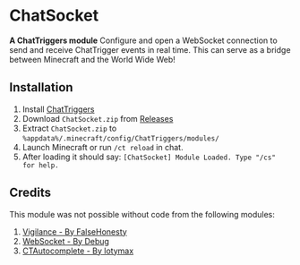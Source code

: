 # ChatSocket

**A ChatTriggers module**
Configure and open a WebSocket connection to send and receive ChatTrigger events in real time. This can serve as a bridge between Minecraft and the World Wide Web!

## Installation

1. Install [ChatTriggers](https://github.com/ChatTriggers/ChatTriggers/releases)
2. Download `ChatSocket.zip` from [Releases](https://github.com/Khoeckman/ChatSocket/releases/latest)
3. Extract `ChatSocket.zip` to `%appdata%/.minecraft/config/ChatTriggers/modules/`
4. Launch Minecraft or run `/ct reload` in chat.
5. After loading it should say: `[ChatSocket] Module Loaded. Type "/cs" for help.`

## Credits

This module was not possible without code from the following modules:

1. [Vigilance - By FalseHonesty](https://chattriggers.com/modules/v/Vigilance)
2. [WebSocket - By Debug](https://chattriggers.com/modules/v/WebSocket)
3. [CTAutocomplete - By lotymax](https://chattriggers.com/modules/v/CTAutocomplete)
